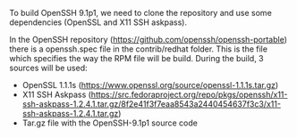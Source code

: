 To build OpenSSH 9.1p1, we need to clone the repository and use some dependencies (OpenSSL and X11 SSH askpass).

In the OpenSSH repository (https://github.com/openssh/openssh-portable) there is a openssh.spec file in the contrib/redhat folder. This is the file which specifies the way the RPM file will be build. During the build, 3 sources will be used:
- OpenSSL 1.1.1s (https://www.openssl.org/source/openssl-1.1.1s.tar.gz)
- X11 SSH Askpass (https://src.fedoraproject.org/repo/pkgs/openssh/x11-ssh-askpass-1.2.4.1.tar.gz/8f2e41f3f7eaa8543a2440454637f3c3/x11-ssh-askpass-1.2.4.1.tar.gz)
- Tar.gz file with the OpenSSH-9.1p1 source code
